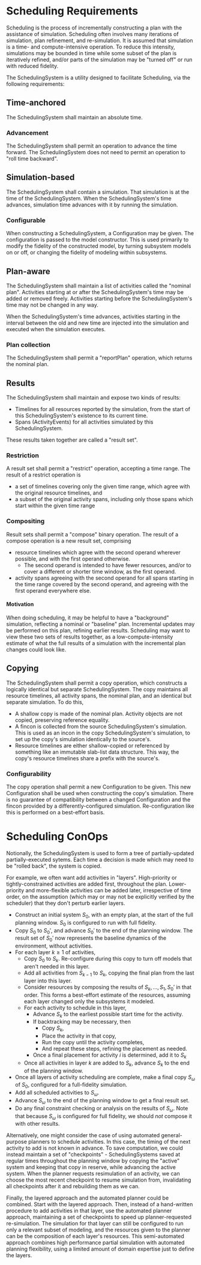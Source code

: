 # Scheduling Requirements

Scheduling is the process of incrementally constructing a plan with the assistance of simulation.
Scheduling often involves many iterations of simulation, plan refinement, and re-simulation.
It is assumed that simulation is a time- and compute-intensive operation.
To reduce this intensity, simulations may be bounded in time while some subset of the plan is iteratively refined,
and/or parts of the simulation may be "turned off" or run with reduced fidelity.

The SchedulingSystem is a utility designed to facilitate Scheduling, via the following requirements:

## Time-anchored

The SchedulingSystem shall maintain an absolute time.

### Advancement

The SchedulingSystem shall permit an operation to advance the time forward.
The SchedulingSystem does not need to permit an operation to "roll time backward".

## Simulation-based

The SchedulingSystem shall contain a simulation.
That simulation is at the time of the SchedulingSystem.
When the SchedulingSystem's time advances, simulation time advances with it by running the simulation.

### Configurable

When constructing a SchedulingSystem, a Configuration may be given.
The configuration is passed to the model constructor.
This is used primarily to modify the fidelity of the constructed model, by turning subsystem models on or off,
or changing the fidelity of modeling within subsystems.

## Plan-aware

The SchedulingSystem shall maintain a list of activities called the "nominal plan".
Activities starting at or after the SchedulingSystem's time may be added or removed freely.
Activities starting before the SchedulingSystem's time may not be changed in any way.

When the SchedulingSystem's time advances, activities starting in the interval between the old and new time are
injected into the simulation and executed when the simulation executes.

### Plan collection

The SchedulingSystem shall permit a "reportPlan" operation, which returns the nominal plan.

## Results

The SchedulingSystem shall maintain and expose two kinds of results:
- Timelines for all resources reported by the simulation, from the start of this SchedulingSystem's existence to its current time.
- Spans (ActivityEvents) for all activities simulated by this SchedulingSystem.

These results taken together are called a "result set".

### Restriction

A result set shall permit a "restrict" operation, accepting a time range.
The result of a restrict operation is
- a set of timelines covering only the given time range, which agree with the original resource timelines, and
- a subset of the original activity spans, including only those spans which start within the given time range

### Compositing

Result sets shall permit a "compose" binary operation.
The result of a compose operation is a new result set, comprising
- resource timelines which agree with the second operand wherever possible, and with the first operand otherwise.
  - The second operand is intended to have fewer resources, and/or to cover a different or shorter time window, as the first operand.
- activity spans agreeing with the second operand for all spans starting in the time range covered by the second operand,
  and agreeing with the first operand everywhere else.

[//]: # (TODO: Reconsider how to compose activity spans. Would a straight union be better? Or maybe a union collapsing activities by reference equality?)

#### Motivation

When doing scheduling, it may be helpful to have a "background" simulation, reflecting a nominal or "baseline" plan.
Incremental updates may be performed on this plan, refining earlier results.
Scheduling may want to view these two sets of results together, as a low-compute-intensity estimate of what the full results
of a simulation with the incremental plan changes could look like.

## Copying

The SchedulingSystem shall permit a copy operation, which constructs a logically identical but separate SchedulingSystem.
The copy maintains all resource timelines, all activity spans, the nominal plan, and an identical but separate simulation.
To do this,
- A shallow copy is made of the nominal plan. Activity objects are not copied, preserving reference equality.
- A fincon is collected from the source SchedulingSystem's simulation.
  This is used as an incon in the copy SchedulingSystem's simulation, to set up the copy's simulation identically to the source's.
- Resource timelines are either shallow-copied or referenced by something like an immutable slab-list data structure.
  This way, the copy's resource timelines share a prefix with the source's.

### Configurability

The copy operation shall permit a new Configuration to be given.
This new Configuration shall be used when constructing the copy's simulation.
There is no guarantee of compatibility between a changed Configuration and the fincon provided by a differently-configured simulation.
Re-configuration like this is performed on a best-effort basis.


# Scheduling ConOps

Notionally, the SchedulingSystem is used to form a tree of partially-updated partially-executed sytems.
Each time a decision is made which may need to be "rolled back", the system is copied.

For example, we often want add activities in "layers".
High-priority or tightly-constrained activities are added first, throughout the plan.
Lower-priority and more-flexible activities can be added later, irrespective of time order, on the assumption
(which may or may not be explicitly verified by the scheduler) that they don't perturb earlier layers.

- Construct an initial system $S_0$, with an empty plan, at the start of the full planning window.
  $S_0$ is configured to run with full fidelity.
- Copy $S_0$ to $S_0'$, and advance $S_0'$ to the end of the planning window.
  The result set of $S_0'$ now represents the baseline dynamics of the environment, without activities.
- For each layer $k \geq 1$ of activities,
  - Copy $S_0$ to $S_k$. Re-configure during this copy to turn off models that aren't needed in this layer.
  - Add all activities from $S_{k-1}$ to $S_k$, copying the final plan from the last layer into this layer.
  - Consider resources by composing the results of $S_k, \dots, S_1, S_0'$ in that order.
    This forms a best-effort estimate of the resources, assuming each layer changed only the subsystems it modeled.
  - For each activity to schedule in this layer,
    - Advance $S_k$ to the earliest possible start time for the activity.
    - If backtracking may be necessary, then
      - Copy $S_k$,
      - Place the activity in that copy,
      - Run the copy until the activity completes,
      - And repeat these steps, refining the placement as needed.
    - Once a final placement for activity $i$ is determined, add it to $S_k$
  - Once all activities in layer $k$ are added to $S_k$, advance $S_k$ to the end of the planning window.
- Once all layers of activity scheduling are complete, make a final copy $S_\omega$ of $S_0$,
  configured for a full-fidelity simulation.
- Add all scheduled activities to $S_\omega$.
- Advance $S_\omega$ to the end of the planning window to get a final result set.
- Do any final constraint checking or analysis on the results of $S_\omega$.
  Note that because $S_\omega$ is configured for full fidelity, we should _not_ compose it with other results.

Alternatively, one might consider the case of using automated general-purpose planners to schedule activities.
In this case, the timing of the next activity to add is not known in advance.
To save computation, we could instead maintain a set of "checkpoints" - SchedulingSystems saved at regular times throughout the planning window
by copying the "active" system and keeping that copy in reserve, while advancing the active system.
When the planner requests resimulation of an activity, we can choose the most recent checkpoint to resume simulation from,
invalidating all checkpoints after it and rebuilding them as we can.

Finally, the layered approach and the automated planner could be combined.
Start with the layered approach.
Then, instead of a hand-written procedure to add activities in that layer, use the automated planner approach,
maintaining a set of checkpoints to speed up planner-requested re-simulation.
The simulation for that layer can still be configured to run only a relevant subset of modeling,
and the resources given to the planner can be the composition of each layer's resources.
This semi-automated approach combines high performance partial simulation with automated planning flexibility,
using a limited amount of domain expertise just to define the layers.
